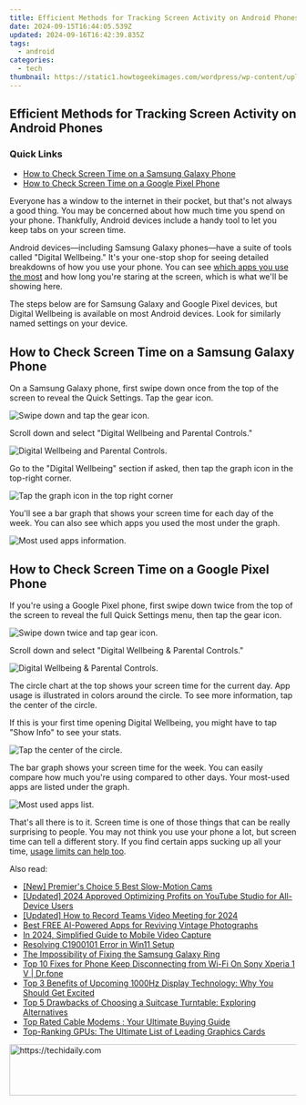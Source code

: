 ```yaml
---
title: Efficient Methods for Tracking Screen Activity on Android Phones
date: 2024-09-15T16:44:05.539Z
updated: 2024-09-16T16:42:39.835Z
tags:
  - android
categories:
  - tech
thumbnail: https://static1.howtogeekimages.com/wordpress/wp-content/uploads/2024/04/android-screen-time.jpg
---
```


## Efficient Methods for Tracking Screen Activity on Android Phones

### Quick Links

* [How to Check Screen Time on a Samsung Galaxy Phone](https://driver-download.techidaily.com/enhance-your-scansnap-device-fresh-drivers-and-how-to-install-them-quickly/)
* [How to Check Screen Time on a Google Pixel Phone](https://extra-support.techidaily.com/2024-approved-must-see-upgrades-in-vr-armor/)

 Everyone has a window to the internet in their pocket, but that's not always a good thing. You may be concerned about how much time you spend on your phone. Thankfully, Android devices include a handy tool to let you keep tabs on your screen time.

 Android devices—including Samsung Galaxy phones—have a suite of tools called "Digital Wellbeing." It's your one-stop shop for seeing detailed breakdowns of how you use your phone. You can see [which apps you use the most](https://fox-cloud.techidaily.com/2024-approved-starting-with-social-giving-best-practices-for-fb-posts/) and how long you're staring at the screen, which is what we'll be showing here.

 The steps below are for Samsung Galaxy and Google Pixel devices, but Digital Wellbeing is available on most Android devices. Look for similarly named settings on your device.

##  How to Check Screen Time on a Samsung Galaxy Phone

 On a Samsung Galaxy phone, first swipe down once from the top of the screen to reveal the Quick Settings. Tap the gear icon.

![Swipe down and tap the gear icon.](https://static1.howtogeekimages.com/wordpress/wp-content/uploads/2024/04/screenshot_20240417_100742_one-ui-home.jpg) 

 Scroll down and select "Digital Wellbeing and Parental Controls."

![Digital Wellbeing and Parental Controls.](https://static1.howtogeekimages.com/wordpress/wp-content/uploads/2024/04/screenshot_20240417_100755_settings.jpg) 

 Go to the "Digital Wellbeing" section if asked, then tap the graph icon in the top-right corner.

![Tap the graph icon in the top right corner](https://static1.howtogeekimages.com/wordpress/wp-content/uploads/2024/04/screenshot_20240417_100802_digital-wellbeing.jpg) 

 You'll see a bar graph that shows your screen time for each day of the week. You can also see which apps you used the most under the graph.

![Most used apps information.](https://static1.howtogeekimages.com/wordpress/wp-content/uploads/2024/04/2024-04-17_10-13-06.jpg) 

##  How to Check Screen Time on a Google Pixel Phone

 If you're using a Google Pixel phone, first swipe down twice from the top of the screen to reveal the full Quick Settings menu, then tap the gear icon.

![Swipe down twice and tap gear icon.](https://static1.howtogeekimages.com/wordpress/wp-content/uploads/2024/04/screenshot_20240417-100818.png) 

 Scroll down and select "Digital Wellbeing & Parental Controls."

![Digital Wellbeing & Parental Controls.](https://static1.howtogeekimages.com/wordpress/wp-content/uploads/2024/04/screenshot_20240417-100827.png) 

 The circle chart at the top shows your screen time for the current day. App usage is illustrated in colors around the circle. To see more information, tap the center of the circle.

 If this is your first time opening Digital Wellbeing, you might have to tap "Show Info" to see your stats.

![Tap the center of the circle.](https://static1.howtogeekimages.com/wordpress/wp-content/uploads/2024/04/screenshot_20240417-100843.png) 

 The bar graph shows your screen time for the week. You can easily compare how much you're using compared to other days. Your most-used apps are listed under the graph.

![Most used apps list.](https://static1.howtogeekimages.com/wordpress/wp-content/uploads/2024/04/screenshot_20240417-100853.png) 

 That's all there is to it. Screen time is one of those things that can be really surprising to people. You may not think you use your phone a lot, but screen time can tell a different story. If you find certain apps sucking up all your time, [usage limits can help too](https://eaxpv-info.techidaily.com/updated-how-to-increase-youtube-traffic-by-a-million-safely-done-for-2024/).

<ins class="adsbygoogle"
     style="display:block"
     data-ad-format="autorelaxed"
     data-ad-client="ca-pub-7571918770474297"
     data-ad-slot="1223367746"></ins>

<ins class="adsbygoogle"
     style="display:block"
     data-ad-client="ca-pub-7571918770474297"
     data-ad-slot="8358498916"
     data-ad-format="auto"
     data-full-width-responsive="true"></ins>

<span class="atpl-alsoreadstyle">Also read:</span>
<div><ul>
<li><a href="https://extra-approaches.techidaily.com/new-premiers-choice-5-best-slow-motion-cams/"><u>[New] Premier's Choice 5 Best Slow-Motion Cams</u></a></li>
<li><a href="https://youtube-lab.techidaily.com/ed-2024-approved-optimizing-profits-on-youtube-studio-for-all-device-users/"><u>[Updated] 2024 Approved Optimizing Profits on YouTube Studio for All-Device Users</u></a></li>
<li><a href="https://screen-capture.techidaily.com/updated-how-to-record-teams-video-meeting-for-2024/"><u>[Updated] How to Record Teams Video Meeting for 2024</u></a></li>
<li><a href="https://discover-docs.techidaily.com/best-free-ai-powered-apps-for-reviving-vintage-photographs/"><u>Best FREE AI-Powered Apps for Reviving Vintage Photographs</u></a></li>
<li><a href="https://remote-screen-capture.techidaily.com/in-2024-simplified-guide-to-mobile-video-capture/"><u>In 2024, Simplified Guide to Mobile Video Capture</u></a></li>
<li><a href="https://network-issues.techidaily.com/resolving-c1900101-error-in-win11-setup/"><u>Resolving C1900101 Error in Win11 Setup</u></a></li>
<li><a href="https://hardware-reviews.techidaily.com/the-impossibility-of-fixing-the-samsung-galaxy-ring/"><u>The Impossibility of Fixing the Samsung Galaxy Ring</u></a></li>
<li><a href="https://howto.techidaily.com/top-10-fixes-for-phone-keep-disconnecting-from-wi-fi-on-sony-xperia-1-v-drfone-by-drfone-fix-android-problems-fix-android-problems/"><u>Top 10 Fixes for Phone Keep Disconnecting from Wi-Fi On Sony Xperia 1 V | Dr.fone</u></a></li>
<li><a href="https://hardware-reviews.techidaily.com/top-3-benefits-of-upcoming-1000hz-display-technology-why-you-should-get-excited/"><u>Top 3 Benefits of Upcoming 1000Hz Display Technology: Why You Should Get Excited</u></a></li>
<li><a href="https://hardware-reviews.techidaily.com/top-5-drawbacks-of-choosing-a-suitcase-turntable-exploring-alternatives/"><u>Top 5 Drawbacks of Choosing a Suitcase Turntable: Exploring Alternatives</u></a></li>
<li><a href="https://hardware-reviews.techidaily.com/top-rated-cable-modems-your-ultimate-buying-guide/"><u>Top Rated Cable Modems : Your Ultimate Buying Guide</u></a></li>
<li><a href="https://hardware-reviews.techidaily.com/top-ranking-gpus-the-ultimate-list-of-leading-graphics-cards/"><u>Top-Ranking GPUs: The Ultimate List of Leading Graphics Cards</u></a></li>
</ul></div>

<!-- affiliate ads begin -->
<a href="https://appsumo.8odi.net/c/5597632/2118311/7443" target="_top" id="2118311">
  <img src="//a.impactradius-go.com/display-ad/7443-2118311" border="0" alt="https://techidaily.com" width="728" height="90"/>
</a>
<img height="0" width="0" src="https://appsumo.8odi.net/i/5597632/2118311/7443" style="position:absolute;visibility:hidden;" border="0" />
<!-- affiliate ads end -->

